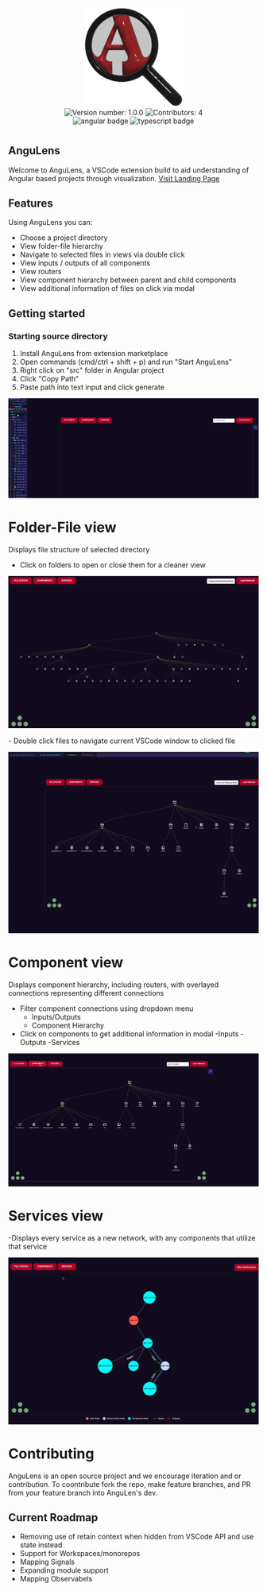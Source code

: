 <div align="center">
  <img src="./assets/Angulens_3.png" alt="Magnifying glass AnguLens logo" width="200" height="200">
</div>

<div align="center"> 
  <img src="https://img.shields.io/badge/version-1.0.0-darkred?logoColor=white" alt="Version number: 1.0.0">
  <img src="https://img.shields.io/badge/Contributors-4-darkred?logoColor=white" alt="Contributors: 4">
</div>

<div align="center"> 
  <img src="https://img.shields.io/badge/Angular-darkred?style=flat-square&logo=angular" alt="angular badge">
  <img src="https://img.shields.io/badge/TypeScript-blue?style=flat-square&logo=typescript&logoColor=white" alt="typescript badge">
</div>


#

## AnguLens

Welcome to AnguLens, a VSCode extension build to aid understanding of Angular based projects through visualization.
<a href="https://www.angulens.com" target="_blank">Visit Landing Page</a>

## Features 

Using AnguLens you can: 
  - Choose a project directory
  - View folder-file hierarchy 
  - Navigate to selected files in views via double click 
  - View inputs / outputs of all components
  - View routers 
  - View component hierarchy between parent and child components
  - View additional information of files on click via modal 

## Getting started

### Starting source directory

1. Install AnguLens from extension marketplace 
2. Open commands (cmd/ctrl + shift + p) and run "Start AnguLens" 
3. Right click on "src" folder in Angular project 
4. Click "Copy Path"
5. Paste path into text input and click generate

<p align="center"><img src="./assets/startAnguLens.gif"></p>

# Folder-File view
Displays file structure of selected directory 
- Click on folders to open or close them for a cleaner view 
<p align="center"><img src="./assets/collapsingFolders.gif"></p>
- Double click files to navigate current VSCode window to clicked file 
<p align="center"><img src="./assets/navigatefile.gif"></p>

# Component view
Displays component hierarchy, including routers, with overlayed connections representing different connections
- Filter component connections using dropdown menu
  - Inputs/Outputs
  - Component Hierarchy
- Click on components to get additional information in modal
  -Inputs
  -Outputs
  -Services
<p align="center"><img src="./assets/modal.gif"></p>

# Services view
-Displays every service as a new network, with any components that utilize that service
<p align="center"><img src="./assets/services.gif"></p>

[contributors-url]: https://github.com/oslabs-beta/AnguLens/graphs/contributors
[contributors-shield]: https://img.shields.io/badge/Contributors-4-darkred?logoColor=white
[version-shield]: https://img.shields.io/badge/version-1.0.0-darkred?logoColor=white
[angular-shield]: https://img.shields.io/badge/Angular-darkred?style=flat-square&logo=angular
[angular-url]: https://angular.io/
[typescript-shield]: https://img.shields.io/badge/TypeScript-blue?style=flat-square&logo=typescript&logoColor=white
[typescript-url]: https://www.typescriptlang.org/

# Contributing
AnguLens is an open source project and we encourage iteration and or contribution. To coontribute fork the repo, make feature branches, and PR from your feature branch into AnguLen's dev. 



## Current Roadmap
  - Removing use of retain context when hidden from VSCode API and use state instead
  - Support for Workspaces/monorepos
  - Mapping Signals
  - Expanding module support 
  - Mapping Observabels 
